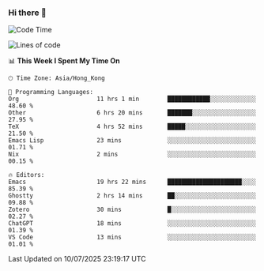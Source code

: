 ### Hi there 👋

<!--
**nicehiro/nicehiro** is a ✨ _special_ ✨ repository because its `README.md` (this file) appears on your GitHub profile.

Here are some ideas to get you started:

- 🔭 I’m currently working on ...
- 🌱 I’m currently learning ...
- 👯 I’m looking to collaborate on ...
- 🤔 I’m looking for help with ...
- 💬 Ask me about ...
- 📫 How to reach me: ...
- 😄 Pronouns: ...
- ⚡ Fun fact: ...
-->

<!--START_SECTION:waka-->
![Code Time](http://img.shields.io/badge/Code%20Time-794%20hrs%203%20mins-blue)

![Lines of code](https://img.shields.io/badge/From%20Hello%20World%20I%27ve%20Written-1.7%20million%20lines%20of%20code-blue)

📊 **This Week I Spent My Time On** 

```text
🕑︎ Time Zone: Asia/Hong_Kong

💬 Programming Languages: 
Org                      11 hrs 1 min        ████████████░░░░░░░░░░░░░   48.60 % 
Other                    6 hrs 20 mins       ███████░░░░░░░░░░░░░░░░░░   27.95 % 
TeX                      4 hrs 52 mins       █████░░░░░░░░░░░░░░░░░░░░   21.50 % 
Emacs Lisp               23 mins             ░░░░░░░░░░░░░░░░░░░░░░░░░   01.71 % 
Nix                      2 mins              ░░░░░░░░░░░░░░░░░░░░░░░░░   00.15 % 

🔥 Editors: 
Emacs                    19 hrs 22 mins      █████████████████████░░░░   85.39 % 
Ghostty                  2 hrs 14 mins       ██░░░░░░░░░░░░░░░░░░░░░░░   09.88 % 
Zotero                   30 mins             █░░░░░░░░░░░░░░░░░░░░░░░░   02.27 % 
ChatGPT                  18 mins             ░░░░░░░░░░░░░░░░░░░░░░░░░   01.39 % 
VS Code                  13 mins             ░░░░░░░░░░░░░░░░░░░░░░░░░   01.01 % 
```


 Last Updated on 10/07/2025 23:19:17 UTC
<!--END_SECTION:waka-->
